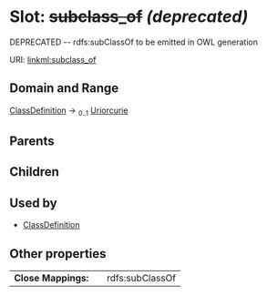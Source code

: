 
# Slot: ~~subclass_of~~ _(deprecated)_

DEPRECATED -- rdfs:subClassOf to be emitted in OWL generation

URI: [linkml:subclass_of](https://w3id.org/linkml/subclass_of)


## Domain and Range

[ClassDefinition](ClassDefinition.md) &#8594;  <sub>0..1</sub> [Uriorcurie](types/Uriorcurie.md)

## Parents


## Children


## Used by

 * [ClassDefinition](ClassDefinition.md)

## Other properties

|  |  |  |
| --- | --- | --- |
| **Close Mappings:** | | rdfs:subClassOf |
